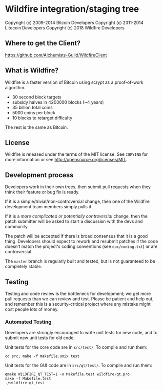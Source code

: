 Wildfire integration/staging tree
================================

Copyright (c) 2009-2014 Bitcoin Developers
Copyright (c) 2011-2014 Litecoin Developers
Copyright (c) 2018 Wildfire Developers

Where to get the Client?
-----------------------

https://github.com/Alchemists-Guild/WildfireClient

What is Wildfire?
----------------

Wildfire is a faster version of Bitcoin using scrypt as a proof-of-work algorithm.
 - 30 second block targets
 - subsidy halves in 4200000 blocks (~4 years)
 - 35 billion total coins
 - 5000 coins per block
 - 10 blocks to retarget difficulty

The rest is the same as Bitcoin.

License
-------

Wildfire is released under the terms of the MIT license. See `COPYING` for more
information or see http://opensource.org/licenses/MIT.

Development process
-------------------

Developers work in their own trees, then submit pull requests when they think
their feature or bug fix is ready.

If it is a simple/trivial/non-controversial change, then one of the Wildfire
development team members simply pulls it.

If it is a *more complicated or potentially controversial* change, then the patch
submitter will be asked to start a discussion with the devs and community.

The patch will be accepted if there is broad consensus that it is a good thing.
Developers should expect to rework and resubmit patches if the code doesn't
match the project's coding conventions (see `doc/coding.txt`) or are
controversial.

The `master` branch is regularly built and tested, but is not guaranteed to be
completely stable.

Testing
-------

Testing and code review is the bottleneck for development; we get more pull
requests than we can review and test. Please be patient and help out, and
remember this is a security-critical project where any mistake might cost people
lots of money.

### Automated Testing

Developers are strongly encouraged to write unit tests for new code, and to
submit new unit tests for old code.

Unit tests for the core code are in `src/test/`. To compile and run them:

    cd src; make -f makefile.unix test

Unit tests for the GUI code are in `src/qt/test/`. To compile and run them:

    qmake WILDFIRE_QT_TEST=1 -o Makefile.test wildfire-qt.pro
    make -f Makefile.test
    ./wildfire-qt_test
